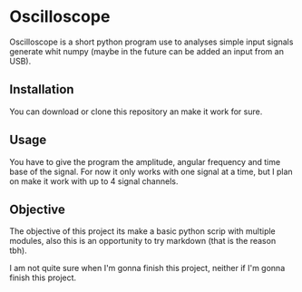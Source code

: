 # Oscilloscope

Oscilloscope is a short python program use to analyses  simple input signals generate whit numpy (maybe in the future can be added an input from an USB).

## Installation

You can download or clone this repository an make it work for sure.

## Usage

You have to give the program the amplitude, angular frequency and time base of the signal. For now it only works with one signal at a time, but I plan on make it work with up to 4 signal channels.

## Objective

The objective of this project its make a basic python scrip with multiple modules, also this is an opportunity to try markdown (that is the reason tbh).

I am not quite sure when I'm gonna finish this project, neither if I'm gonna finish this project.

